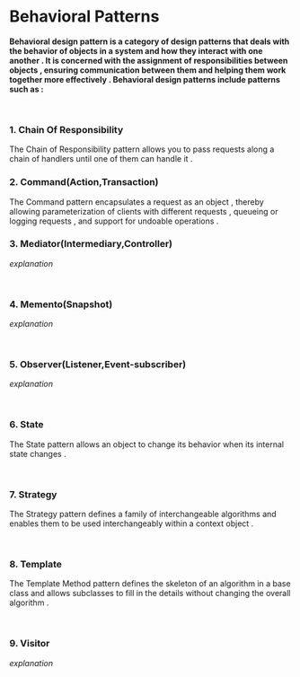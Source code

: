# Behavioral Patterns


**Behavioral design pattern is a category of design patterns that deals with the behavior of objects in a system and how they interact with one another . It is concerned with the assignment of responsibilities between objects , ensuring communication between them and helping them work together more effectively . Behavioral design patterns include patterns such as :**


<br/>

###  1. Chain Of Responsibility



The Chain of Responsibility pattern allows you to pass requests along a chain of handlers until one of them can handle it .
<br/>

###  2. Command(Action,Transaction)


The Command pattern encapsulates a request as an object , thereby allowing parameterization of clients with different requests , queueing or logging requests , and support for undoable operations .
<br/>

###  3. Mediator(Intermediary,Controller)


*explanation*

<br/>

###  4. Memento(Snapshot)


*explanation*

<br/>

###  5. Observer(Listener,Event-subscriber)


*explanation*

<br/>


###  6. State

The State pattern allows an object to change its behavior when its internal state changes .


<br/>



###  7. Strategy


The Strategy pattern defines a family of interchangeable algorithms and enables them to be used interchangeably within a context object .

<br/>




###  8. Template

The Template Method pattern defines the skeleton of an algorithm in a base class and allows subclasses to fill in the details without changing the overall algorithm .

<br/>





###  9. Visitor


*explanation*

<br/>




